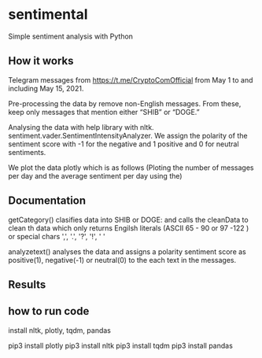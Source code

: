 # sentimental

Simple sentiment analysis with Python

## How it works

Telegram messages from https://t.me/CryptoComOfficial from May 1 to
and including May 15, 2021.

Pre-processing the data by remove non-English messages. From these, keep only messages
that mention either “SHIB” or “DOGE.”

Analysing the data with help library with nltk. sentiment.vader.SentimentIntensityAnalyzer.
We assign the polarity of the sentiment score with -1 for the negative and 1 positive and 0 for neutral sentiments.

We plot the data plotly which is as follows (Ploting the number of messages per day and the average sentiment per day using the)

## Documentation

getCategory() clasifies data into SHIB or DOGE:
and calls the cleanData to clean th data which only returns Engilsh literals (ASCII 65 - 90 or 97 -122 ) or special chars ',', '.', '?', '!', ' '

analyzetext() analyses the data and assigns a polarity  sentiment score as positive(1), negative(-1) or neutral(0) to the each text in the messages.


## Results


## how to run code 
install nltk, plotly, tqdm, pandas

pip3 install plotly
pip3 install nltk
pip3 install tqdm
pip3 install pandas


